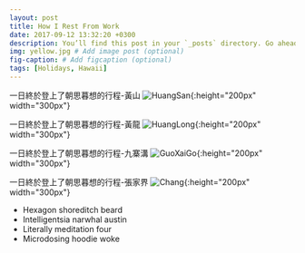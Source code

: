 ```yaml
---
layout: post
title: How I Rest From Work
date: 2017-09-12 13:32:20 +0300
description: You’ll find this post in your `_posts` directory. Go ahead and edit it and re-build the site to see your changes. # Add post description (optional)
img: yellow.jpg # Add image post (optional)
fig-caption: # Add figcaption (optional)
tags: [Holidays, Hawaii]
---
```

一日終於登上了朝思暮想的行程-黃山
![HuangSan]({{site.baseurl}}/assets/img/HuangSan.jpg){:height="200px" width="300px"}

一日終於登上了朝思暮想的行程-黃龍
![HuangLong]({{site.baseurl}}/assets/img/HuangLong.jpg){:height="200px" width="300px"}

一日終於登上了朝思暮想的行程-九寨溝
![GuoXaiGo]({{site.baseurl}}/assets/img/GuoXaiGo.jpg){:height="200px" width="300px"}

一日終於登上了朝思暮想的行程-張家界
![Chang]({{site.baseurl}}/assets/img/Chang.jpg){:height="200px" width="300px"}


* Hexagon shoreditch beard
* Intelligentsia narwhal austin
* Literally meditation four
* Microdosing hoodie woke



